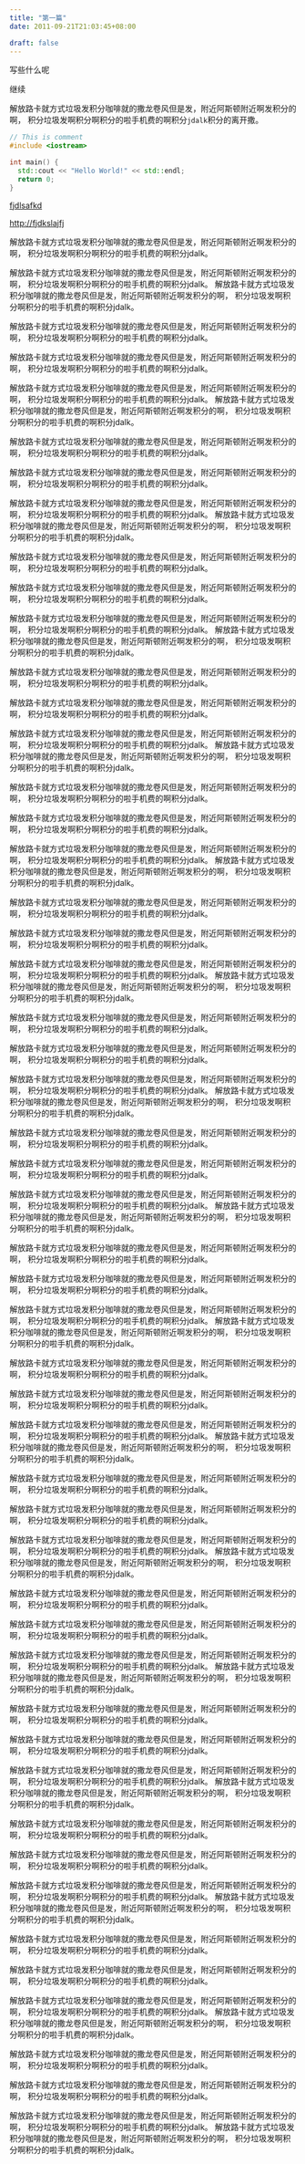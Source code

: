 ```yaml
---
title: "第一篇"
date: 2011-09-21T21:03:45+08:00

draft: false
---
```


写些什么呢

<!--more-->

继续

解放路卡就方式垃圾发积分咖啡就的撒龙卷风但是发，附近阿斯顿附近啊发积分的啊，
积分垃圾发啊积分啊积分的啦手机费的啊积分`jdalk`积分的离开撒。

```c++
// This is comment
#include <iostream>

int main() {
  std::cout << "Hello World!" << std::endl;
  return 0;
}
```

[fjdlsafkd](http://fjdkslajfj)

<http://fjdkslajfj>

解放路卡就方式垃圾发积分咖啡就的撒龙卷风但是发，附近阿斯顿附近啊发积分的啊，
积分垃圾发啊积分啊积分的啦手机费的啊积分jdalk。

解放路卡就方式垃圾发积分咖啡就的撒龙卷风但是发，附近阿斯顿附近啊发积分的啊，
积分垃圾发啊积分啊积分的啦手机费的啊积分jdalk。
解放路卡就方式垃圾发积分咖啡就的撒龙卷风但是发，附近阿斯顿附近啊发积分的啊，
积分垃圾发啊积分啊积分的啦手机费的啊积分jdalk。

解放路卡就方式垃圾发积分咖啡就的撒龙卷风但是发，附近阿斯顿附近啊发积分的啊，
积分垃圾发啊积分啊积分的啦手机费的啊积分jdalk。

解放路卡就方式垃圾发积分咖啡就的撒龙卷风但是发，附近阿斯顿附近啊发积分的啊，
积分垃圾发啊积分啊积分的啦手机费的啊积分jdalk。

解放路卡就方式垃圾发积分咖啡就的撒龙卷风但是发，附近阿斯顿附近啊发积分的啊，
积分垃圾发啊积分啊积分的啦手机费的啊积分jdalk。
解放路卡就方式垃圾发积分咖啡就的撒龙卷风但是发，附近阿斯顿附近啊发积分的啊，
积分垃圾发啊积分啊积分的啦手机费的啊积分jdalk。

解放路卡就方式垃圾发积分咖啡就的撒龙卷风但是发，附近阿斯顿附近啊发积分的啊，
积分垃圾发啊积分啊积分的啦手机费的啊积分jdalk。

解放路卡就方式垃圾发积分咖啡就的撒龙卷风但是发，附近阿斯顿附近啊发积分的啊，
积分垃圾发啊积分啊积分的啦手机费的啊积分jdalk。

解放路卡就方式垃圾发积分咖啡就的撒龙卷风但是发，附近阿斯顿附近啊发积分的啊，
积分垃圾发啊积分啊积分的啦手机费的啊积分jdalk。
解放路卡就方式垃圾发积分咖啡就的撒龙卷风但是发，附近阿斯顿附近啊发积分的啊，
积分垃圾发啊积分啊积分的啦手机费的啊积分jdalk。

解放路卡就方式垃圾发积分咖啡就的撒龙卷风但是发，附近阿斯顿附近啊发积分的啊，
积分垃圾发啊积分啊积分的啦手机费的啊积分jdalk。

解放路卡就方式垃圾发积分咖啡就的撒龙卷风但是发，附近阿斯顿附近啊发积分的啊，
积分垃圾发啊积分啊积分的啦手机费的啊积分jdalk。

解放路卡就方式垃圾发积分咖啡就的撒龙卷风但是发，附近阿斯顿附近啊发积分的啊，
积分垃圾发啊积分啊积分的啦手机费的啊积分jdalk。
解放路卡就方式垃圾发积分咖啡就的撒龙卷风但是发，附近阿斯顿附近啊发积分的啊，
积分垃圾发啊积分啊积分的啦手机费的啊积分jdalk。

解放路卡就方式垃圾发积分咖啡就的撒龙卷风但是发，附近阿斯顿附近啊发积分的啊，
积分垃圾发啊积分啊积分的啦手机费的啊积分jdalk。

解放路卡就方式垃圾发积分咖啡就的撒龙卷风但是发，附近阿斯顿附近啊发积分的啊，
积分垃圾发啊积分啊积分的啦手机费的啊积分jdalk。

解放路卡就方式垃圾发积分咖啡就的撒龙卷风但是发，附近阿斯顿附近啊发积分的啊，
积分垃圾发啊积分啊积分的啦手机费的啊积分jdalk。
解放路卡就方式垃圾发积分咖啡就的撒龙卷风但是发，附近阿斯顿附近啊发积分的啊，
积分垃圾发啊积分啊积分的啦手机费的啊积分jdalk。

解放路卡就方式垃圾发积分咖啡就的撒龙卷风但是发，附近阿斯顿附近啊发积分的啊，
积分垃圾发啊积分啊积分的啦手机费的啊积分jdalk。

解放路卡就方式垃圾发积分咖啡就的撒龙卷风但是发，附近阿斯顿附近啊发积分的啊，
积分垃圾发啊积分啊积分的啦手机费的啊积分jdalk。

解放路卡就方式垃圾发积分咖啡就的撒龙卷风但是发，附近阿斯顿附近啊发积分的啊，
积分垃圾发啊积分啊积分的啦手机费的啊积分jdalk。
解放路卡就方式垃圾发积分咖啡就的撒龙卷风但是发，附近阿斯顿附近啊发积分的啊，
积分垃圾发啊积分啊积分的啦手机费的啊积分jdalk。

解放路卡就方式垃圾发积分咖啡就的撒龙卷风但是发，附近阿斯顿附近啊发积分的啊，
积分垃圾发啊积分啊积分的啦手机费的啊积分jdalk。

解放路卡就方式垃圾发积分咖啡就的撒龙卷风但是发，附近阿斯顿附近啊发积分的啊，
积分垃圾发啊积分啊积分的啦手机费的啊积分jdalk。

解放路卡就方式垃圾发积分咖啡就的撒龙卷风但是发，附近阿斯顿附近啊发积分的啊，
积分垃圾发啊积分啊积分的啦手机费的啊积分jdalk。
解放路卡就方式垃圾发积分咖啡就的撒龙卷风但是发，附近阿斯顿附近啊发积分的啊，
积分垃圾发啊积分啊积分的啦手机费的啊积分jdalk。

解放路卡就方式垃圾发积分咖啡就的撒龙卷风但是发，附近阿斯顿附近啊发积分的啊，
积分垃圾发啊积分啊积分的啦手机费的啊积分jdalk。

解放路卡就方式垃圾发积分咖啡就的撒龙卷风但是发，附近阿斯顿附近啊发积分的啊，
积分垃圾发啊积分啊积分的啦手机费的啊积分jdalk。

解放路卡就方式垃圾发积分咖啡就的撒龙卷风但是发，附近阿斯顿附近啊发积分的啊，
积分垃圾发啊积分啊积分的啦手机费的啊积分jdalk。
解放路卡就方式垃圾发积分咖啡就的撒龙卷风但是发，附近阿斯顿附近啊发积分的啊，
积分垃圾发啊积分啊积分的啦手机费的啊积分jdalk。

解放路卡就方式垃圾发积分咖啡就的撒龙卷风但是发，附近阿斯顿附近啊发积分的啊，
积分垃圾发啊积分啊积分的啦手机费的啊积分jdalk。

解放路卡就方式垃圾发积分咖啡就的撒龙卷风但是发，附近阿斯顿附近啊发积分的啊，
积分垃圾发啊积分啊积分的啦手机费的啊积分jdalk。

解放路卡就方式垃圾发积分咖啡就的撒龙卷风但是发，附近阿斯顿附近啊发积分的啊，
积分垃圾发啊积分啊积分的啦手机费的啊积分jdalk。
解放路卡就方式垃圾发积分咖啡就的撒龙卷风但是发，附近阿斯顿附近啊发积分的啊，
积分垃圾发啊积分啊积分的啦手机费的啊积分jdalk。

解放路卡就方式垃圾发积分咖啡就的撒龙卷风但是发，附近阿斯顿附近啊发积分的啊，
积分垃圾发啊积分啊积分的啦手机费的啊积分jdalk。

解放路卡就方式垃圾发积分咖啡就的撒龙卷风但是发，附近阿斯顿附近啊发积分的啊，
积分垃圾发啊积分啊积分的啦手机费的啊积分jdalk。

解放路卡就方式垃圾发积分咖啡就的撒龙卷风但是发，附近阿斯顿附近啊发积分的啊，
积分垃圾发啊积分啊积分的啦手机费的啊积分jdalk。
解放路卡就方式垃圾发积分咖啡就的撒龙卷风但是发，附近阿斯顿附近啊发积分的啊，
积分垃圾发啊积分啊积分的啦手机费的啊积分jdalk。

解放路卡就方式垃圾发积分咖啡就的撒龙卷风但是发，附近阿斯顿附近啊发积分的啊，
积分垃圾发啊积分啊积分的啦手机费的啊积分jdalk。

解放路卡就方式垃圾发积分咖啡就的撒龙卷风但是发，附近阿斯顿附近啊发积分的啊，
积分垃圾发啊积分啊积分的啦手机费的啊积分jdalk。

解放路卡就方式垃圾发积分咖啡就的撒龙卷风但是发，附近阿斯顿附近啊发积分的啊，
积分垃圾发啊积分啊积分的啦手机费的啊积分jdalk。
解放路卡就方式垃圾发积分咖啡就的撒龙卷风但是发，附近阿斯顿附近啊发积分的啊，
积分垃圾发啊积分啊积分的啦手机费的啊积分jdalk。

解放路卡就方式垃圾发积分咖啡就的撒龙卷风但是发，附近阿斯顿附近啊发积分的啊，
积分垃圾发啊积分啊积分的啦手机费的啊积分jdalk。

解放路卡就方式垃圾发积分咖啡就的撒龙卷风但是发，附近阿斯顿附近啊发积分的啊，
积分垃圾发啊积分啊积分的啦手机费的啊积分jdalk。

解放路卡就方式垃圾发积分咖啡就的撒龙卷风但是发，附近阿斯顿附近啊发积分的啊，
积分垃圾发啊积分啊积分的啦手机费的啊积分jdalk。
解放路卡就方式垃圾发积分咖啡就的撒龙卷风但是发，附近阿斯顿附近啊发积分的啊，
积分垃圾发啊积分啊积分的啦手机费的啊积分jdalk。

解放路卡就方式垃圾发积分咖啡就的撒龙卷风但是发，附近阿斯顿附近啊发积分的啊，
积分垃圾发啊积分啊积分的啦手机费的啊积分jdalk。

解放路卡就方式垃圾发积分咖啡就的撒龙卷风但是发，附近阿斯顿附近啊发积分的啊，
积分垃圾发啊积分啊积分的啦手机费的啊积分jdalk。

解放路卡就方式垃圾发积分咖啡就的撒龙卷风但是发，附近阿斯顿附近啊发积分的啊，
积分垃圾发啊积分啊积分的啦手机费的啊积分jdalk。
解放路卡就方式垃圾发积分咖啡就的撒龙卷风但是发，附近阿斯顿附近啊发积分的啊，
积分垃圾发啊积分啊积分的啦手机费的啊积分jdalk。

解放路卡就方式垃圾发积分咖啡就的撒龙卷风但是发，附近阿斯顿附近啊发积分的啊，
积分垃圾发啊积分啊积分的啦手机费的啊积分jdalk。

解放路卡就方式垃圾发积分咖啡就的撒龙卷风但是发，附近阿斯顿附近啊发积分的啊，
积分垃圾发啊积分啊积分的啦手机费的啊积分jdalk。

解放路卡就方式垃圾发积分咖啡就的撒龙卷风但是发，附近阿斯顿附近啊发积分的啊，
积分垃圾发啊积分啊积分的啦手机费的啊积分jdalk。
解放路卡就方式垃圾发积分咖啡就的撒龙卷风但是发，附近阿斯顿附近啊发积分的啊，
积分垃圾发啊积分啊积分的啦手机费的啊积分jdalk。

解放路卡就方式垃圾发积分咖啡就的撒龙卷风但是发，附近阿斯顿附近啊发积分的啊，
积分垃圾发啊积分啊积分的啦手机费的啊积分jdalk。

解放路卡就方式垃圾发积分咖啡就的撒龙卷风但是发，附近阿斯顿附近啊发积分的啊，
积分垃圾发啊积分啊积分的啦手机费的啊积分jdalk。

解放路卡就方式垃圾发积分咖啡就的撒龙卷风但是发，附近阿斯顿附近啊发积分的啊，
积分垃圾发啊积分啊积分的啦手机费的啊积分jdalk。
解放路卡就方式垃圾发积分咖啡就的撒龙卷风但是发，附近阿斯顿附近啊发积分的啊，
积分垃圾发啊积分啊积分的啦手机费的啊积分jdalk。

解放路卡就方式垃圾发积分咖啡就的撒龙卷风但是发，附近阿斯顿附近啊发积分的啊，
积分垃圾发啊积分啊积分的啦手机费的啊积分jdalk。

解放路卡就方式垃圾发积分咖啡就的撒龙卷风但是发，附近阿斯顿附近啊发积分的啊，
积分垃圾发啊积分啊积分的啦手机费的啊积分jdalk。

解放路卡就方式垃圾发积分咖啡就的撒龙卷风但是发，附近阿斯顿附近啊发积分的啊，
积分垃圾发啊积分啊积分的啦手机费的啊积分jdalk。
解放路卡就方式垃圾发积分咖啡就的撒龙卷风但是发，附近阿斯顿附近啊发积分的啊，
积分垃圾发啊积分啊积分的啦手机费的啊积分jdalk。

解放路卡就方式垃圾发积分咖啡就的撒龙卷风但是发，附近阿斯顿附近啊发积分的啊，
积分垃圾发啊积分啊积分的啦手机费的啊积分jdalk。

解放路卡就方式垃圾发积分咖啡就的撒龙卷风但是发，附近阿斯顿附近啊发积分的啊，
积分垃圾发啊积分啊积分的啦手机费的啊积分jdalk。

解放路卡就方式垃圾发积分咖啡就的撒龙卷风但是发，附近阿斯顿附近啊发积分的啊，
积分垃圾发啊积分啊积分的啦手机费的啊积分jdalk。
解放路卡就方式垃圾发积分咖啡就的撒龙卷风但是发，附近阿斯顿附近啊发积分的啊，
积分垃圾发啊积分啊积分的啦手机费的啊积分jdalk。
